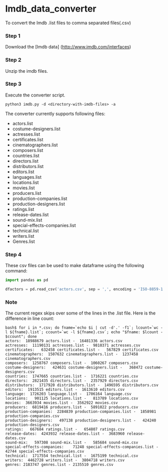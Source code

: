 # Imdb_data_converter

To convert the Imdb .list files to comma separated files(.csv)

### Step 1

Download the [Imdb data] (http://www.imdb.com/interfaces)

### Step 2
Unzip the imdb files.

### Step 3

Execute the converter script.

```
python3 imdb.py -d <directory-with-imdb-files> -a
```

The converter currently supports following files:
  - actors.list
  - costume-designers.list
  - actresses.list
  - certificates.list
  - cinematographers.list
  - composers.list
  - countries.list
  - directors.list
  - distributors.list
  - editors.list
  - languages.list
  - locations.list
  - movies.list
  - producers.list
  - production-companies.list
  - production-designers.list
  - ratings.list
  - release-dates.list
  - sound-mix.list
  - special-effects-companies.list
  - technical.list
  - writers.list
  - Genres.list

### Step 4

These csv files can be used to make dataframe using the following command:

```python
import pandas as pd

dfactors = pd.read_csv('actors.csv', sep = ',', encoding = 'ISO-8859-1',  error_bad_lines=False, keep_default_na=False, na_values=[''])
```

### Note
The current regex skips over some of the lines in the .list file. Here is the difference in line count:

```
bash$ for i in *.csv; do fname=`echo $i | cut -d'.' -f1`; lcount=`wc -l ${fname}.list`; ccount=`wc -l ${fname}.csv`; echo "$fname: $lcount - $ccount"; done
actors:  18988679 actors.list -  16481336 actors.csv
actresses:  11190131 actresses.list -  9810371 actresses.csv
certificates:   632458 certificates.list -   567829 certificates.csv
cinematographers:  1507632 cinematographers.list -  1237458 cinematographers.csv
composers:  1258767 composers.list -  1060267 composers.csv
costume-designers:   424631 costume-designers.list -   368472 costume-designers.csv
countries:  1747665 countries.list -  1716221 countries.csv
directors:  2821435 directors.list -  2357929 directors.csv
distributors:  1717920 distributors.list -  1496595 distributors.csv
editors:  1913515 editors.list -  1613610 editors.csv
language:  1726203 language.list -  1706164 language.csv
locations:   901125 locations.list -   813789 locations.csv
movies:  3663934 movies.list -  3562922 movies.csv
producers:  6819416 producers.list -  5891022 producers.csv
production-companies:  2284839 production-companies.list -  1858981 production-companies.csv
production-designers:   497138 production-designers.list -   424240 production-designers.csv
ratings:   667684 ratings.list -   654807 ratings.csv
release-dates:  4243932 release-dates.list -  3683960 release-dates.csv
sound-mix:   597308 sound-mix.list -   585684 sound-mix.csv
special-effects-companies:    71248 special-effects-companies.list -    42744 special-effects-companies.csv
technical:  1717554 technical.list -  1675199 technical.csv
writers:  4462728 writers.list -  3804718 writers.csv
genres: 2183747 genres.list - 2135510 genres.csv
```